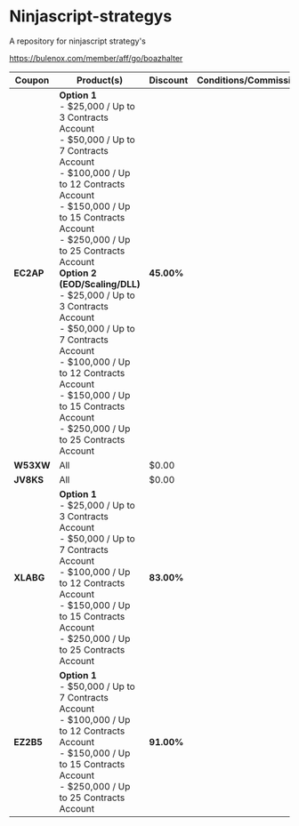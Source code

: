 # Ninjascript-strategys
A repository for ninjascript strategy's 


https://bulenox.com/member/aff/go/boazhalter

| Coupon  | Product(s) | Discount | Conditions/Commissions | Start | End | Used |
|---------|-----------|----------|------------------------|-------|-----|------|
| **EC2AP** | **Option 1**<br>- $25,000 / Up to 3 Contracts Account<br>- $50,000 / Up to 7 Contracts Account<br>- $100,000 / Up to 12 Contracts Account<br>- $150,000 / Up to 15 Contracts Account<br>- $250,000 / Up to 25 Contracts Account<br>**Option 2 (EOD/Scaling/DLL)**<br>- $25,000 / Up to 3 Contracts Account<br>- $50,000 / Up to 7 Contracts Account<br>- $100,000 / Up to 12 Contracts Account<br>- $150,000 / Up to 15 Contracts Account<br>- $250,000 / Up to 25 Contracts Account | **45.00%** | | **05/01/25** | **05/31/25** | **0/10000** |
| **W53XW** | All | $0.00 | | | | 0/ |
| **JV8KS** | All | $0.00 | | | | 0/ |
| **XLABG** | **Option 1**<br>- $25,000 / Up to 3 Contracts Account<br>- $50,000 / Up to 7 Contracts Account<br>- $100,000 / Up to 12 Contracts Account<br>- $150,000 / Up to 15 Contracts Account<br>- $250,000 / Up to 25 Contracts Account | **83.00%** | | **05/06/25** | **05/20/25** | **0/1000** |
| **EZ2B5** | **Option 1**<br>- $50,000 / Up to 7 Contracts Account<br>- $100,000 / Up to 12 Contracts Account<br>- $150,000 / Up to 15 Contracts Account<br>- $250,000 / Up to 25 Contracts Account | **91.00%** | | | | |
